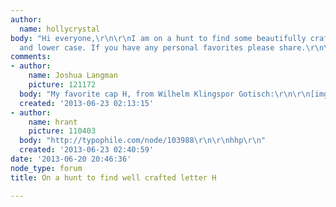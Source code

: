 ```yaml
---
author:
  name: hollycrystal
body: "Hi everyone,\r\n\r\nI am on a hunt to find some beautifully crafted H's. Upper
  and lower case. If you have any personal favorites please share.\r\n\r\nThank you!\r\n\r\nHolly"
comments:
- author:
    name: Joshua Langman
    picture: 121172
  body: "My favorite cap H, from Wilhelm Klingspor Gotisch:\r\n\r\n[img:sites/default/files/old-images/h_4494.png]"
  created: '2013-06-23 02:13:15'
- author:
    name: hrant
    picture: 110403
  body: "http://typophile.com/node/103988\r\n\r\nhhp\r\n"
  created: '2013-06-23 02:40:59'
date: '2013-06-20 20:46:36'
node_type: forum
title: On a hunt to find well crafted letter H

---
```

